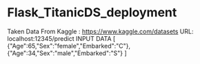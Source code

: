 # Flask_TitanicDS_deployment
Taken Data From Kaggle : https://www.kaggle.com/datasets
URL:
localhost:12345/predict
INPUT DATA
[
    {"Age":65,"Sex":"female","Embarked":"C"},
    {"Age":34,"Sex":"male","Embarked":"S"}
]




